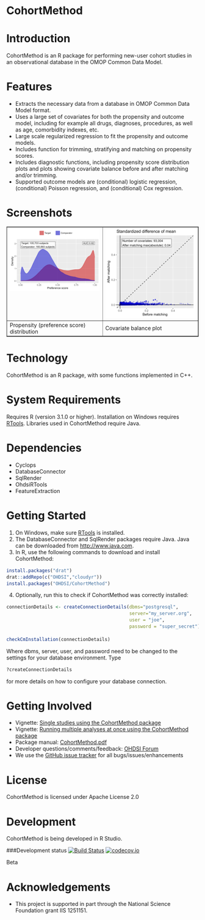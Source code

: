 CohortMethod
===========

Introduction
============
CohortMethod is an R package for performing new-user cohort studies in an observational database in the OMOP Common Data Model.

Features
========
- Extracts the necessary data from a database in OMOP Common Data Model format.
- Uses a large set of covariates for both the propensity and outcome model, including for example all drugs, diagnoses, procedures, as well as age, comorbidity indexes, etc.
- Large scale regularized regression to fit the propensity and outcome models.
- Includes function for trimming, stratifying and matching on propensity scores.
- Includes diagnostic functions, including propensity score distribution plots and plots showing covariate balance before and after matching and/or trimming.
- Supported outcome models are (conditional) logistic regression, (conditional) Poisson regression, and (conditional) Cox regression.

Screenshots
===========
<table border = "">
<tr valign="top">
<td width = 50%>
  <img src="https://github.com/OHDSI/CohortMethod/blob/master/extras/ps.png" alt="CohortMethod propensity score plot" title="CohortMethod propensity score plot" />
</td>
<td width = 50%>
 <img src="https://github.com/OHDSI/CohortMethod/blob/master/extras/balanceScatterplot.png" alt="CohortMethod covariate balance plot" title="CohortMethod covariate balance plot" />
</td>
</tr><tr>
<td>Propensity (preference score) distribution</td><td>Covariate balance plot</td>
</tr>
</table>

Technology
============
CohortMethod is an R package, with some functions implemented in C++.

System Requirements
============
Requires R (version 3.1.0 or higher). Installation on Windows requires [RTools](http://cran.r-project.org/bin/windows/Rtools/). Libraries used in CohortMethod require Java.

Dependencies
============
 * Cyclops
 * DatabaseConnector
 * SqlRender
 * OhdsiRTools
 * FeatureExtraction

Getting Started
===============
1. On Windows, make sure [RTools](http://cran.r-project.org/bin/windows/Rtools/) is installed.
2. The DatabaseConnector and SqlRender packages require Java. Java can be downloaded from
<a href="http://www.java.com" target="_blank">http://www.java.com</a>.
3. In R, use the following commands to download and install CohortMethod:

  ```r
  install.packages("drat")
  drat::addRepo(c("OHDSI","cloudyr"))
  install.packages("OHDSI/CohortMethod")
  ```
  
4. Optionally, run this to check if CohortMethod was correctly installed:

  ```r
  connectionDetails <- createConnectionDetails(dbms="postgresql",
                                               server="my_server.org",
                                               user = "joe",
                                               password = "super_secret")

  checkCmInstallation(connectionDetails)
  ```
  
  Where dbms, server, user, and password need to be changed to the settings for your database environment. Type
  
  ```r
  ?createConnectionDetails
  ``` 
  
  for more details on how to configure your database connection.

Getting Involved
=============
* Vignette: [Single studies using the CohortMethod package](https://raw.githubusercontent.com/OHDSI/CohortMethod/master/inst/doc/SingleStudies.pdf)
* Vignette: [Running multiple analyses at once using the CohortMethod package](https://raw.githubusercontent.com/OHDSI/CohortMethod/master/inst/doc/MultipleAnalyses.pdf)
* Package manual: [CohortMethod.pdf](https://raw.githubusercontent.com/OHDSI/CohortMethod/master/extras/CohortMethod.pdf)
* Developer questions/comments/feedback: <a href="http://forums.ohdsi.org/c/developers">OHDSI Forum</a>
* We use the <a href="../../issues">GitHub issue tracker</a> for all bugs/issues/enhancements

License
=======
CohortMethod is licensed under Apache License 2.0

Development
===========
CohortMethod is being developed in R Studio.

###Development status
[![Build Status](https://travis-ci.org/OHDSI/CohortMethod.svg?branch=master)](https://travis-ci.org/OHDSI/CohortMethod)
[![codecov.io](https://codecov.io/github/OHDSI/CohortMethod/coverage.svg?branch=master)](https://codecov.io/github/OHDSI/CohortMethod?branch=master)

Beta


# Acknowledgements
- This project is supported in part through the National Science Foundation grant IIS 1251151.
